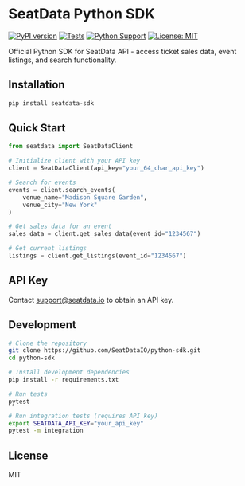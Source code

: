 # SeatData Python SDK

[![PyPI version](https://badge.fury.io/py/seatdata-sdk.svg)](https://badge.fury.io/py/seatdata-sdk)
[![Tests](https://github.com/SeatDataIO/python-sdk/actions/workflows/test.yml/badge.svg)](https://github.com/SeatDataIO/python-sdk/actions/workflows/test.yml)
[![Python Support](https://img.shields.io/pypi/pyversions/seatdata-sdk)](https://pypi.org/project/seatdata-sdk/)
[![License: MIT](https://img.shields.io/badge/License-MIT-yellow.svg)](https://opensource.org/licenses/MIT)

Official Python SDK for SeatData API - access ticket sales data, event listings, and search functionality.

## Installation

```bash
pip install seatdata-sdk
```

## Quick Start

```python
from seatdata import SeatDataClient

# Initialize client with your API key
client = SeatDataClient(api_key="your_64_char_api_key")

# Search for events
events = client.search_events(
    venue_name="Madison Square Garden",
    venue_city="New York"
)

# Get sales data for an event
sales_data = client.get_sales_data(event_id="1234567")

# Get current listings
listings = client.get_listings(event_id="1234567")
```

## API Key

Contact support@seatdata.io to obtain an API key.

## Development

```bash
# Clone the repository
git clone https://github.com/SeatDataIO/python-sdk.git
cd python-sdk

# Install development dependencies
pip install -r requirements.txt

# Run tests
pytest

# Run integration tests (requires API key)
export SEATDATA_API_KEY="your_api_key"
pytest -m integration
```

## License

MIT